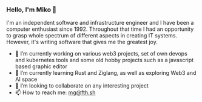 ### Hello, I'm Miko 👋

I'm an independent software and infrastructure engineer and I have been a computer enthusiast since 1992.  Throughout that time I had an opportunity to grasp whole spectrum of different aspects in creating IT systems.  However, it's writing software that gives me the greatest joy.

- 🔭 I’m currently working on various web3 projects, set of own devops and kubernetes tools and some old hobby projects such as a javascript based graphic editor
- 🌱 I’m currently learning Rust and Ziglang, as well as exploring Web3 and AI space
- 👯 I’m looking to collaborate on any interesting project
- 📫 How to reach me: mg@fth.sh

<!--
**bitsnops/bitsnops** is a ✨ _special_ ✨ repository because its `README.md` (this file) appears on your GitHub profile.

Here are some ideas to get you started:

- 🔭 I’m currently working on ...
- 🌱 I’m currently learning ...
- 👯 I’m looking to collaborate on ...
- 🤔 I’m looking for help with ...
- 💬 Ask me about ...
- 📫 How to reach me: ...
- 😄 Pronouns: ...
- ⚡ Fun fact: ...
-->
